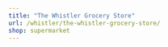 ```yaml
---
title: "The Whistler Grocery Store"
url: /whistler/the-whistler-grocery-store/
shop: supermarket
---
```

